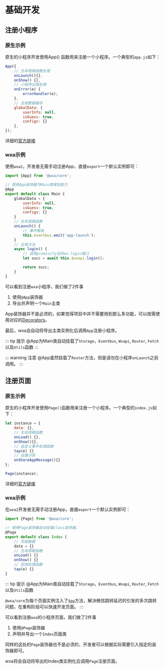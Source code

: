 # 基础开发

## 注册小程序

### 原生示例

原生的小程序开发使用App() 函数用来注册一个小程序。一个典型的`app.js`如下： 
```javascript
App({
    // 生命周期函数处理
    onLaunch(){},
    onShow() {},
    // 小程序出错处理
    onError(e) {
        errorHandler(e);
    },
    // 全局数据缓存
    globalData: {
        userInfo: null,
        isGuess: true,
        configs: {}
    },
});
```

详细的[官方链接](https://developers.weixin.qq.com/miniprogram/dev/framework/app-service/app.html)

### wxa示例

使用`wxa2`，开发者无需手动注册App，直接`export`一个默认实例即可：

``` js
import {App} from '@wxa/core';

// 使用App装饰器为Main类增加能力
@App
export default class Main {
    globalData = {
        userInfo: null,
        isGuess: true,
        configs: {}
    }
    // 生命周期函数
    onLaunch() {
        // 事件触发
        this.eventbus.emit('app-launch');
    }
    // 全局方法
    async login() {
        // 调用promisify后的wx.login接口
        let succ = await this.$wxapi.login();

        return succ;
    }
}
```

可以看到注册`wxa`小程序，我们做了2件事
1. 使用`@App`装饰器
2. 导出并声明一个`Main`主类

App装饰器并不是必须的，如果觉得项目中并不需要用到那么多功能，可以按需使用对应的[Decorators](/core/decorators/class.html)。

最后，wxa会自动将导出主类实例化后调用`App`注册小程序。

::: tip 提示
@App为Main类自动挂载了`Storage`，`Eventbus`, `Wxapi`, `Router`, `Fetch`以及`Utils`函数
:::

::: warning 注意
@App虽然挂载了`Router`方法，但是请勿在小程序`onLaunch`之前调用。
:::

## 注册页面

### 原生示例
原生的小程序开发使用`Page()`函数用来注册一个小程序。一个典型的`index.js`如下： 

``` js
let instance = {
    data: {},
    // 生命周期函数
    onLoad() {},
    onShow(){},
    // 自定义事件处理函数
    tap(e) {}
    // 设置分享
    onShareAppMessage(){}
};

Page(instance);
```

详细的[官方链接](https://developers.weixin.qq.com/miniprogram/dev/framework/app-service/page.html)

### wxa示例
在`wxa2`开发者无需手动注册App，直接`export`一个默认实例即可：

``` js
import {Page} from '@wxa/core';

// 使用Page装饰器自动挂载class装饰器。
@Page
export default class Index {
    // 页面数据
    data = {}
    // 生命周期函数
    onLoad() {}
    onShow() {}
    // 回调处理函数
    tap(e) {}
}
```

::: tip 提示
@App为Main类自动挂载了`Storage`，`Eventbus`, `Wxapi`, `Router`, `Fetch`以及`Utils`函数

`@wxa/core`为每个页面实例注入了[`$go`](/core/feature.html#go-event)方法，解决微信跳转延迟的引发的多次跳转问题，在重构阶段可以快速开发页面。
:::

可以看到注册`wxa`的小程序页面，我们做了2件事
1. 使用`@Page`装饰器
2. 声明并导出一个`Index`页面类

同样的这处的`Page`装饰器也不是必须的，开发者可以根据实际需要引入指定的装饰器即可。

wxa将会自动将导出的Index类实例化后调用`Page`注册页面。